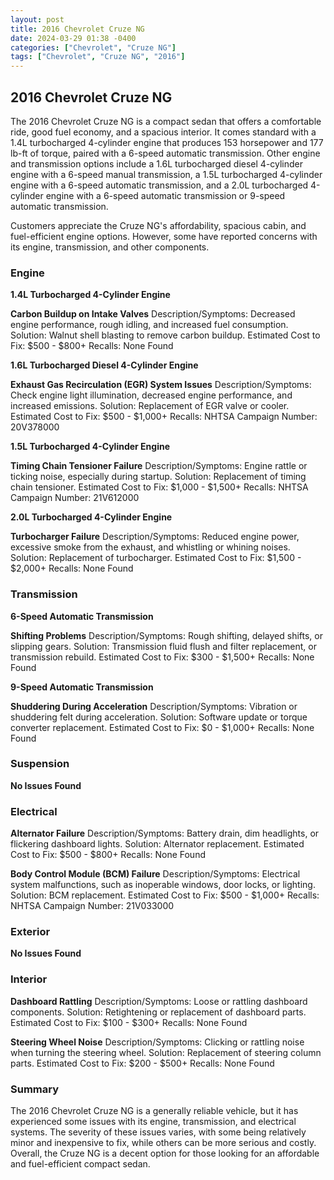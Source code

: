 ```yaml
---
layout: post
title: 2016 Chevrolet Cruze NG
date: 2024-03-29 01:38 -0400
categories: ["Chevrolet", "Cruze NG"]
tags: ["Chevrolet", "Cruze NG", "2016"]
---
```

## 2016 Chevrolet Cruze NG

The 2016 Chevrolet Cruze NG is a compact sedan that offers a comfortable ride, good fuel economy, and a spacious interior. It comes standard with a 1.4L turbocharged 4-cylinder engine that produces 153 horsepower and 177 lb-ft of torque, paired with a 6-speed automatic transmission. Other engine and transmission options include a 1.6L turbocharged diesel 4-cylinder engine with a 6-speed manual transmission, a 1.5L turbocharged 4-cylinder engine with a 6-speed automatic transmission, and a 2.0L turbocharged 4-cylinder engine with a 6-speed automatic transmission or 9-speed automatic transmission.

Customers appreciate the Cruze NG's affordability, spacious cabin, and fuel-efficient engine options. However, some have reported concerns with its engine, transmission, and other components.

### Engine
**1.4L Turbocharged 4-Cylinder Engine**

**Carbon Buildup on Intake Valves**
Description/Symptoms: Decreased engine performance, rough idling, and increased fuel consumption.
Solution: Walnut shell blasting to remove carbon buildup.
Estimated Cost to Fix: $500 - $800+
Recalls: None Found

**1.6L Turbocharged Diesel 4-Cylinder Engine**

**Exhaust Gas Recirculation (EGR) System Issues**
Description/Symptoms: Check engine light illumination, decreased engine performance, and increased emissions.
Solution: Replacement of EGR valve or cooler.
Estimated Cost to Fix: $500 - $1,000+
Recalls: NHTSA Campaign Number: 20V378000

**1.5L Turbocharged 4-Cylinder Engine**

**Timing Chain Tensioner Failure**
Description/Symptoms: Engine rattle or ticking noise, especially during startup.
Solution: Replacement of timing chain tensioner.
Estimated Cost to Fix: $1,000 - $1,500+
Recalls: NHTSA Campaign Number: 21V612000

**2.0L Turbocharged 4-Cylinder Engine**

**Turbocharger Failure**
Description/Symptoms: Reduced engine power, excessive smoke from the exhaust, and whistling or whining noises.
Solution: Replacement of turbocharger.
Estimated Cost to Fix: $1,500 - $2,000+
Recalls: None Found

### Transmission
**6-Speed Automatic Transmission**

**Shifting Problems**
Description/Symptoms: Rough shifting, delayed shifts, or slipping gears.
Solution: Transmission fluid flush and filter replacement, or transmission rebuild.
Estimated Cost to Fix: $300 - $1,500+
Recalls: None Found

**9-Speed Automatic Transmission**

**Shuddering During Acceleration**
Description/Symptoms: Vibration or shuddering felt during acceleration.
Solution: Software update or torque converter replacement.
Estimated Cost to Fix: $0 - $1,000+
Recalls: None Found

### Suspension

**No Issues Found**

### Electrical

**Alternator Failure**
Description/Symptoms: Battery drain, dim headlights, or flickering dashboard lights.
Solution: Alternator replacement.
Estimated Cost to Fix: $500 - $800+
Recalls: None Found

**Body Control Module (BCM) Failure**
Description/Symptoms: Electrical system malfunctions, such as inoperable windows, door locks, or lighting.
Solution: BCM replacement.
Estimated Cost to Fix: $500 - $1,000+
Recalls: NHTSA Campaign Number: 21V033000

### Exterior

**No Issues Found**

### Interior

**Dashboard Rattling**
Description/Symptoms: Loose or rattling dashboard components.
Solution: Retightening or replacement of dashboard parts.
Estimated Cost to Fix: $100 - $300+
Recalls: None Found

**Steering Wheel Noise**
Description/Symptoms: Clicking or rattling noise when turning the steering wheel.
Solution: Replacement of steering column parts.
Estimated Cost to Fix: $200 - $500+
Recalls: None Found

### Summary

The 2016 Chevrolet Cruze NG is a generally reliable vehicle, but it has experienced some issues with its engine, transmission, and electrical systems. The severity of these issues varies, with some being relatively minor and inexpensive to fix, while others can be more serious and costly. Overall, the Cruze NG is a decent option for those looking for an affordable and fuel-efficient compact sedan.
